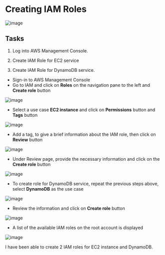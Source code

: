 # Creating IAM Roles

![image](https://user-images.githubusercontent.com/20463821/120115104-1f494b00-c17a-11eb-94aa-b04b4c095fd9.png)

## Tasks
1. Log into AWS Management Console.

2. Create IAM Role for EC2 service

3. Create IAM Role for DynamoDB service.

- Sign-in to AWS Management Console
- Go to IAM and click on **Roles** on the navigation pane to the left and **Create role** button 

![image](https://user-images.githubusercontent.com/20463821/120115335-2755ba80-c17b-11eb-8150-987f437a1b9c.png)

- Select a use case **EC2 instance** and click on **Permissions** button and **Tags** button

![image](https://user-images.githubusercontent.com/20463821/120115410-6be15600-c17b-11eb-8d69-fb9a18d9cb87.png)

- Add a tag, to give a brief information about the IAM role, then click on **Review** button

![image](https://user-images.githubusercontent.com/20463821/120115510-e0b49000-c17b-11eb-9664-2758f0ef53f8.png)

- Under Review page, provide the necessary information and click on the **Create role** button

![image](https://user-images.githubusercontent.com/20463821/120115572-3426de00-c17c-11eb-8669-e3c6917f7be0.png)

- To create role for DynamoDB service, repeat the previous steps above, select **DynamoDB** as the use case

![image](https://user-images.githubusercontent.com/20463821/120115695-d5ae2f80-c17c-11eb-9263-fdea43050129.png)

- Review the information and click on **Create role** button

![image](https://user-images.githubusercontent.com/20463821/120115745-042c0a80-c17d-11eb-86ad-ad5241f1c464.png)

- A list of the available IAM roles on the root account is displayed

![image](https://user-images.githubusercontent.com/20463821/120115774-2b82d780-c17d-11eb-876e-fcf249e8d985.png)

I have been able to create 2 IAM roles for EC2 instance and DynamoDB.
